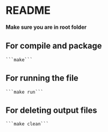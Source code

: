 # README

**Make sure you are in root folder**

## For compile and package
    ```make```

## For running the file
    ```make run```

## For deleting output files
    ```make clean```
